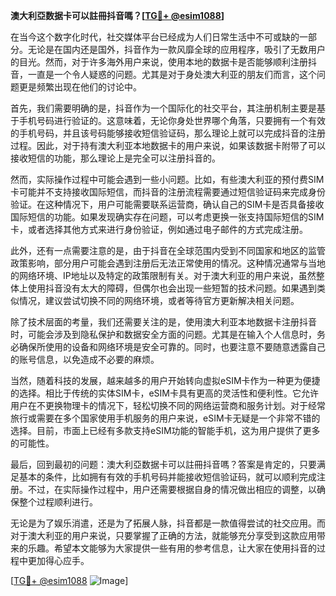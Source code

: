 **澳大利亞数据卡可以註冊抖音嗎？[[TG💪+ @esim1088](https://t.me/s/esim1088)]**

在当今这个数字化时代，社交媒体平台已经成为人们日常生活中不可或缺的一部分。无论是在国内还是国外，抖音作为一款风靡全球的应用程序，吸引了无数用户的目光。然而，对于许多海外用户来说，使用本地的数据卡是否能够顺利注册抖音，一直是一个令人疑惑的问题。尤其是对于身处澳大利亚的朋友们而言，这个问题更是频繁出现在他们的讨论中。

首先，我们需要明确的是，抖音作为一个国际化的社交平台，其注册机制主要是基于手机号码进行验证的。这意味着，无论你身处世界哪个角落，只要拥有一个有效的手机号码，并且该号码能够接收短信验证码，那么理论上就可以完成抖音的注册过程。因此，对于持有澳大利亚本地数据卡的用户来说，如果该数据卡附带了可以接收短信的功能，那么理论上是完全可以注册抖音的。

然而，实际操作过程中可能会遇到一些小问题。比如，有些澳大利亚的预付费SIM卡可能并不支持接收国际短信，而抖音的注册流程需要通过短信验证码来完成身份验证。在这种情况下，用户可能需要联系运营商，确认自己的SIM卡是否具备接收国际短信的功能。如果发现确实存在问题，可以考虑更换一张支持国际短信的SIM卡，或者选择其他方式来进行身份验证，例如通过电子邮件的方式完成注册。

此外，还有一点需要注意的是，由于抖音在全球范围内受到不同国家和地区的监管政策影响，部分用户可能会遇到注册后无法正常使用的情况。这种情况通常与当地的网络环境、IP地址以及特定的政策限制有关。对于澳大利亚的用户来说，虽然整体上使用抖音没有太大的障碍，但偶尔也会出现一些短暂的技术问题。如果遇到类似情况，建议尝试切换不同的网络环境，或者等待官方更新解决相关问题。

除了技术层面的考量，我们还需要关注的是，使用澳大利亚本地数据卡注册抖音时，可能会涉及到隐私保护和数据安全方面的问题。尤其是在输入个人信息时，务必确保所使用的设备和网络环境是安全可靠的。同时，也要注意不要随意透露自己的账号信息，以免造成不必要的麻烦。

当然，随着科技的发展，越来越多的用户开始转向虚拟eSIM卡作为一种更为便捷的选择。相比于传统的实体SIM卡，eSIM卡具有更高的灵活性和便利性。它允许用户在不更换物理卡的情况下，轻松切换不同的网络运营商和服务计划。对于经常旅行或需要在多个国家使用手机服务的用户来说，eSIM卡无疑是一个非常不错的选择。目前，市面上已经有多款支持eSIM功能的智能手机，这为用户提供了更多的可能性。

最后，回到最初的问题：澳大利亞数据卡可以註冊抖音嗎？答案是肯定的，只要满足基本的条件，比如拥有有效的手机号码并能接收短信验证码，就可以顺利完成注册。不过，在实际操作过程中，用户还需要根据自身的情况做出相应的调整，以确保整个过程顺利进行。

无论是为了娱乐消遣，还是为了拓展人脉，抖音都是一款值得尝试的社交应用。而对于澳大利亚的用户来说，只要掌握了正确的方法，就能够充分享受到这款应用带来的乐趣。希望本文能够为大家提供一些有用的参考信息，让大家在使用抖音的过程中更加得心应手。

[[TG💪+ @esim1088](https://t.me/s/esim1088) ![Image](https://i.postimg.cc/4NQfJmqS/Snipaste-2025-05-13-00-14-12.png)]